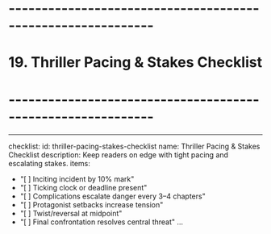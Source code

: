 # ------------------------------------------------------------

# 19. Thriller Pacing & Stakes Checklist

# ------------------------------------------------------------

---

checklist:
id: thriller-pacing-stakes-checklist
name: Thriller Pacing & Stakes Checklist
description: Keep readers on edge with tight pacing and escalating stakes.
items:

- "[ ] Inciting incident by 10% mark"
- "[ ] Ticking clock or deadline present"
- "[ ] Complications escalate danger every 3–4 chapters"
- "[ ] Protagonist setbacks increase tension"
- "[ ] Twist/reversal at midpoint"
- "[ ] Final confrontation resolves central threat"
  ...
